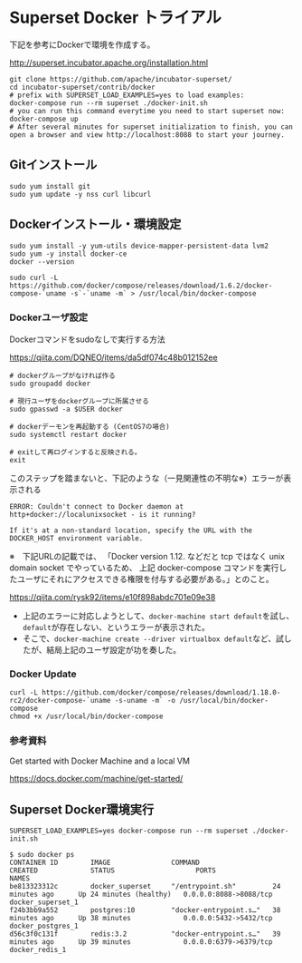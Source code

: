 # Superset Docker トライアル

下記を参考にDockerで環境を作成する。

http://superset.incubator.apache.org/installation.html

```
git clone https://github.com/apache/incubator-superset/
cd incubator-superset/contrib/docker
# prefix with SUPERSET_LOAD_EXAMPLES=yes to load examples:
docker-compose run --rm superset ./docker-init.sh
# you can run this command everytime you need to start superset now:
docker-compose up
# After several minutes for superset initialization to finish, you can open a browser and view http://localhost:8088 to start your journey.
```

## Gitインストール

```
sudo yum install git
sudo yum update -y nss curl libcurl
```

## Dockerインストール・環境設定

```
sudo yum install -y yum-utils device-mapper-persistent-data lvm2
sudo yum -y install docker-ce
docker --version
```

```
sudo curl -L https://github.com/docker/compose/releases/download/1.6.2/docker-compose-`uname -s`-`uname -m` > /usr/local/bin/docker-compose
```

### Dockerユーザ設定

Dockerコマンドをsudoなしで実行する方法

https://qiita.com/DQNEO/items/da5df074c48b012152ee

```
# dockerグループがなければ作る
sudo groupadd docker

# 現行ユーザをdockerグループに所属させる
sudo gpasswd -a $USER docker

# dockerデーモンを再起動する (CentOS7の場合)
sudo systemctl restart docker

# exitして再ログインすると反映される。
exit
```

このステップを踏まないと、下記のような（一見関連性の不明な※）エラーが表示される
```
ERROR: Couldn't connect to Docker daemon at http+docker://localunixsocket - is it running?

If it's at a non-standard location, specify the URL with the DOCKER_HOST environment variable.
```
※　下記URLの記載では、
「Docker version 1.12. などだと tcp ではなく unix domain socket でやっているため、
上記 docker-compose コマンドを実行したユーザにそれにアクセスできる権限を付与する必要がある。」とのこと。

https://qiita.com/rysk92/items/e10f898abdc701e09e38

* 上記のエラーに対応しようとして、`docker-machine start default`を試し、`default`が存在しない、というエラーが表示された。
* そこで、`docker-machine create --driver virtualbox default`など、試したが、結局上記のユーザ設定が功を奏した。

### Docker Update

```
curl -L https://github.com/docker/compose/releases/download/1.18.0-rc2/docker-compose-`uname -s-uname -m` -o /usr/local/bin/docker-compose
chmod +x /usr/local/bin/docker-compose
```
### 参考資料

Get started with Docker Machine and a local VM

https://docs.docker.com/machine/get-started/


## Superset Docker環境実行

```
SUPERSET_LOAD_EXAMPLES=yes docker-compose run --rm superset ./docker-init.sh
```

```
$ sudo docker ps
CONTAINER ID        IMAGE               COMMAND                  CREATED             STATUS                    PORTS                    NAMES
be813323312c        docker_superset     "/entrypoint.sh"         24 minutes ago      Up 24 minutes (healthy)   0.0.0.0:8088->8088/tcp   docker_superset_1
f24b3bb9a552        postgres:10         "docker-entrypoint.s…"   38 minutes ago      Up 38 minutes             0.0.0.0:5432->5432/tcp   docker_postgres_1
d56c3f0c131f        redis:3.2           "docker-entrypoint.s…"   39 minutes ago      Up 39 minutes             0.0.0.0:6379->6379/tcp   docker_redis_1
```
